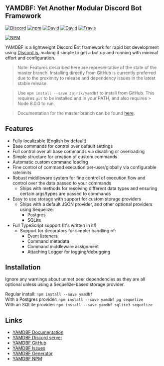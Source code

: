 ## YAMDBF: Yet Another Modular Discord Bot Framework

[![Discord](https://discordapp.com/api/guilds/233751981838041090/embed.png)](https://discord.gg/cMXkbXV)
[![npm](https://img.shields.io/npm/v/yamdbf.svg?maxAge=3600)](https://www.npmjs.com/package/yamdbf)
[![David](https://david-dm.org/zajrik/yamdbf/status.svg)](https://david-dm.org/zajrik/yamdbf)
[![David](https://david-dm.org/zajrik/yamdbf/peer-status.svg)](https://david-dm.org/zajrik/yamdbf?type=peer)
[![Travis](https://api.travis-ci.org/zajrik/yamdbf.svg)](https://travis-ci.org/zajrik/yamdbf)

[![NPM](https://nodei.co/npm/yamdbf.png?downloads=true&stars=true)](https://nodei.co/npm/yamdbf/)

YAMDBF is a lightweight Discord Bot framework for rapid bot development using [Discord.js](https://discord.js.org),
making it simple to get a bot up and running with minimal effort and configuration.

>Note: Features described here are representative of the state of the master branch. Installing directly from GitHub
is currently preferred due to the proximity to release and dependency issues in the latest stable release.

>Use `npm install --save zajrik/yamdbf` to install from GitHub. This requires `git` to be installed and in your PATH,
and also requires > Node 8.0.0 to run.

>Documentation for the master branch can be found [here](https://yamdbf.js.org/indev).

## Features
- Fully localizable (English by default)
- Base commands for control over default settings
- Full control over all base commands via disabling or overloading
- Simple structure for creation of custom commands
- Automatic custom command loading
- Fine control of command execution per-user/globally via configurable ratelimits
- Robust middleware system for fine control of execution flow and  
  control over the data passed to your commands
  - Ships with methods for resolving different data types and ensuring  
    certain args/types are passed to commands
- Easy to use storage with support for custom storage providers
  - Ships with a default JSON provider, and other optional providers using Sequelize:
    - Postgres
	- SQLite
- Full TypeScript support (It's written in it!)
  - Support for decorators for simpler handling of:
	- Event listeners
    - Command metadata
	- Command middleware assignment
	- Attaching Logger for logging/debugging

## Installation
Ignore any warnings about unmet peer dependencies as they are all optional unless using a Sequelize-based storage provider.

Regular install: `npm install --save yamdbf`   
With a Postgres provider: `npm install --save yamdbf pg sequelize`   
With an SQLite provider: `npm install --save yamdbf sqlite3 sequelize`

## Links
- [YAMDBF Documentation](https://yamdbf.js.org)
- [YAMDBF Discord server](https://discord.gg/cMXkbXV)
- [YAMDBF GitHub](https://github.com/zajrik/yamdbf)
- [YAMDBF Issues](https://github.com/zajrik/yamdbf/issues)
- [YAMDBF Generator](https://github.com/zajrik/generator-yamdbf)
- [YAMDBF NPM](https://www.npmjs.com/package/yamdbf)
